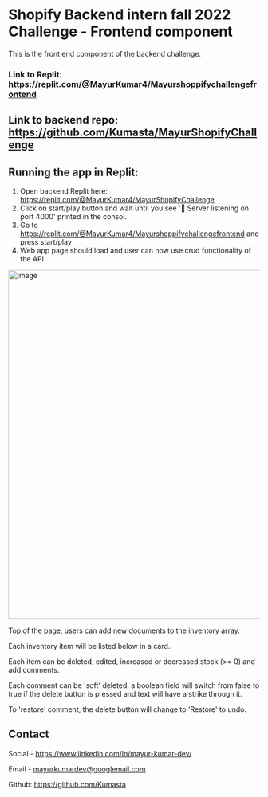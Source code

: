 # Shopify Backend intern fall 2022 Challenge - Frontend component

This is the front end component of the backend challenge.

### Link to Replit: https://replit.com/@MayurKumar4/Mayurshoppifychallengefrontend

## Link to backend repo: https://github.com/Kumasta/MayurShopifyChallenge

## Running the app in Replit:

1. Open backend Replit here: https://replit.com/@MayurKumar4/MayurShopifyChallenge
2. Click on start/play button and wait until you see '🚀 Server listening on port 4000' printed in the consol.
3. Go to https://replit.com/@MayurKumar4/Mayurshoppifychallengefrontend and press start/play
4. Web app page should load and user can now use crud functionality of the API

<img width="701" alt="image" src="https://user-images.githubusercontent.com/94964514/171675305-f5e13fd1-67a0-4d16-92c0-190763d1903e.png">

Top of the page, users can add new documents to the inventory array.

Each inventory item will be listed below in a card.

Each item can be deleted, edited, increased or decreased stock (>= 0) and add comments.

Each comment can be 'soft' deleted, a boolean field will switch from false to true if the delete button is pressed and text will have a strike through it. 

To 'restore' comment, the delete button will change to 'Restore' to undo. 


## Contact

Social - https://www.linkedin.com/in/mayur-kumar-dev/

Email - mayurkumardev@googlemail.com

Github: https://github.com/Kumasta

